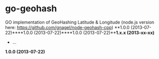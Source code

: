 go-geohash
==========

GO implementation of GeoHashing Latitude &amp; Longitude (node.js version here: https://github.com/gnagel/node-geohash-cpp)
**1.0.0 (2013-07-22)****1.0.0 (2013-07-22)****1.0.0 (2013-07-22)****1.x.x (2013-xx-xx)**

- ...

**1.0.0 (2013-07-22)**